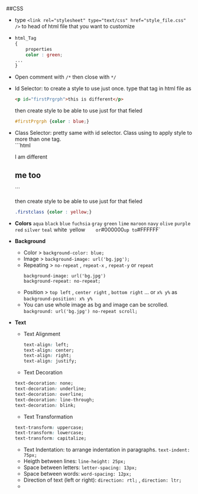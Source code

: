 ##CSS

* type `<link rel="stylesheet" type="text/css" href="style_file.css" />` to head of html file that you want to customize

* 	```css
	html_Tag
	{
		properties
		color : green;
	...
	}
	```
   
* Open comment with `/*` then close with `*/`
* Id Selector: to create a style to use just once. 
	type that tag in html file as 
	```html
	<p id="firstPrgrph">this is different</p>
	```
    
	then create style to be able to use just for that fieled 

	```css
	#firstPrgrph {color : blue;}
	```   
* Class Selector: pretty same with id selector. Class using to apply style to more than one tag.  
		```html
	<p class="firstclass">I am different</p>
	<h2 class="firstclass">me too</h2>
	```
    
	then create style to be able to use just for that fieled 

	```css
	.firstclass {color : yellow;}
	``` 
   
* **Colors**
`aqua` `black` `blue` `fuchsia` `gray` `green` `lime` `maroon` `navy` 
`olive` `purple` `red` `silver` `teal` white` `yellow`    
or `#000000` up to `#FFFFFF`
   
* **Background** 
	* Color > `background-color: blue;`
	* Image > `background-image: url('bg.jpg');`
	* Repeating > `no-repeat` , `repeat-x` , `repeat-y` or `repeat` 
		```
		background-image: url('bg.jpg')
		background-repeat: no-repeat;

		```
	* Position > `top left` , `center right` , `bottom right` ... or `x% y%` as `background-position: x% y%`
	* You can use whole image as bg and image can be scrolled. `background: url('bg.jpg') no-repeat scroll;`
    
* **Text**    

	* Text Alignment
		```CSS
		text-align: left;
		text-align: center;
		text-align: right;
		text-align: justify;
		```
	* Text Decoration
	```CSS
	text-decoration: none;
	text-decoration: underline;
	text-decoration: overline;
	text-decoration: line-through;
	text-decoration: blink;
	```
	* Text Transformation
	```CSS
	text-transform: uppercase;
	text-transform: lowercase;
	text-transform: capitalize;
	```
	* Text Indentation: to arrange indentation in paragraphs.
	`text-indent: 75px;`
	* Heigth between lines: `line-height: 25px;`
	* Space between letters: `letter-spacing: 13px;`
	* Space between words: `word-spacing: 12px;`
	* Direction of text (left or right): `direction: rtl;` , `direction: ltr;`
	* 


